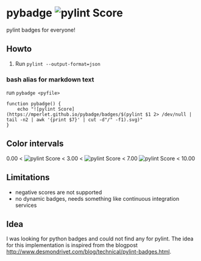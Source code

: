 # pybadge ![pylint Score](pylint.svg)

pylint badges for everyone!

## Howto

1. Run `pylint --output-format=json`
### bash alias for markdown text
run `pybadge <pyfile>`
```
function pybadge() {
	echo "![pylint Score](https://mperlet.github.io/pybadge/badges/$(pylint $1 2> /dev/null | tail -n2 | awk '{print $7}' | cut -d"/" -f1).svg)"
}
```
## Color intervals

0.00 < ![pylint Score](https://mperlet.github.io/pybadge/badges/1.50.svg) < 3.00 < ![pylint Score](https://mperlet.github.io/pybadge/badges/5.51.svg) < 7.00 ![pylint Score](https://mperlet.github.io/pybadge/badges/9.73.svg) < 10.00

## Limitations

* negative scores are not supported
* no dynamic badges, needs something like continuous integration services

## Idea

I was looking for python badges and could not find any for pylint.
The idea for this implementation is inspired from the blogpost
http://www.desmondrivet.com/blog/technical/pylint-badges.html.
